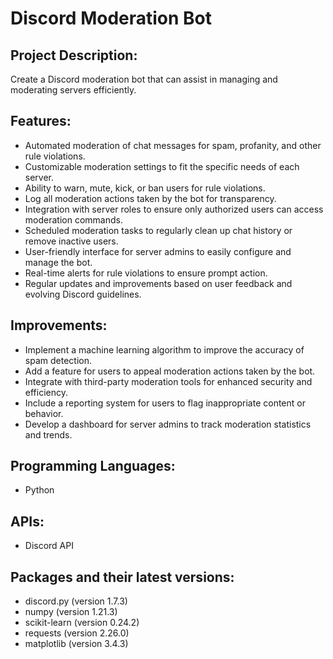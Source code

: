 # Discord Moderation Bot

## Project Description:

Create a Discord moderation bot that can assist in managing and moderating servers efficiently.

## Features:

- Automated moderation of chat messages for spam, profanity, and other rule violations.
- Customizable moderation settings to fit the specific needs of each server.
- Ability to warn, mute, kick, or ban users for rule violations.
- Log all moderation actions taken by the bot for transparency.
- Integration with server roles to ensure only authorized users can access moderation commands.
- Scheduled moderation tasks to regularly clean up chat history or remove inactive users.
- User-friendly interface for server admins to easily configure and manage the bot.
- Real-time alerts for rule violations to ensure prompt action.
- Regular updates and improvements based on user feedback and evolving Discord guidelines.

## Improvements:

- Implement a machine learning algorithm to improve the accuracy of spam detection.
- Add a feature for users to appeal moderation actions taken by the bot.
- Integrate with third-party moderation tools for enhanced security and efficiency.
- Include a reporting system for users to flag inappropriate content or behavior.
- Develop a dashboard for server admins to track moderation statistics and trends.

## Programming Languages:
- Python

## APIs:
- Discord API

## Packages and their latest versions:
- discord.py (version 1.7.3)
- numpy (version 1.21.3)
- scikit-learn (version 0.24.2)
- requests (version 2.26.0)
- matplotlib (version 3.4.3)